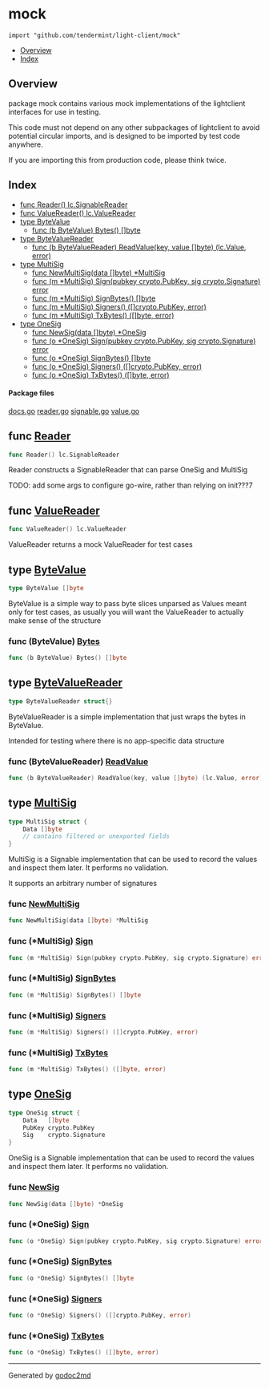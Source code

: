 

# mock
`import "github.com/tendermint/light-client/mock"`

* [Overview](#pkg-overview)
* [Index](#pkg-index)

## <a name="pkg-overview">Overview</a>
package mock contains various mock implementations of the lightclient
interfaces for use in testing.

This code must not depend on any other subpackages of lightclient to avoid
potential circular imports, and is designed to be imported by test code
anywhere.

If you are importing this from production code, please think twice.




## <a name="pkg-index">Index</a>
* [func Reader() lc.SignableReader](#Reader)
* [func ValueReader() lc.ValueReader](#ValueReader)
* [type ByteValue](#ByteValue)
  * [func (b ByteValue) Bytes() []byte](#ByteValue.Bytes)
* [type ByteValueReader](#ByteValueReader)
  * [func (b ByteValueReader) ReadValue(key, value []byte) (lc.Value, error)](#ByteValueReader.ReadValue)
* [type MultiSig](#MultiSig)
  * [func NewMultiSig(data []byte) *MultiSig](#NewMultiSig)
  * [func (m *MultiSig) Sign(pubkey crypto.PubKey, sig crypto.Signature) error](#MultiSig.Sign)
  * [func (m *MultiSig) SignBytes() []byte](#MultiSig.SignBytes)
  * [func (m *MultiSig) Signers() ([]crypto.PubKey, error)](#MultiSig.Signers)
  * [func (m *MultiSig) TxBytes() ([]byte, error)](#MultiSig.TxBytes)
* [type OneSig](#OneSig)
  * [func NewSig(data []byte) *OneSig](#NewSig)
  * [func (o *OneSig) Sign(pubkey crypto.PubKey, sig crypto.Signature) error](#OneSig.Sign)
  * [func (o *OneSig) SignBytes() []byte](#OneSig.SignBytes)
  * [func (o *OneSig) Signers() ([]crypto.PubKey, error)](#OneSig.Signers)
  * [func (o *OneSig) TxBytes() ([]byte, error)](#OneSig.TxBytes)


#### <a name="pkg-files">Package files</a>
[docs.go](/src/github.com/tendermint/light-client/mock/docs.go) [reader.go](/src/github.com/tendermint/light-client/mock/reader.go) [signable.go](/src/github.com/tendermint/light-client/mock/signable.go) [value.go](/src/github.com/tendermint/light-client/mock/value.go) 





## <a name="Reader">func</a> [Reader](/src/target/reader.go?s=531:562#L18)
``` go
func Reader() lc.SignableReader
```
Reader constructs a SignableReader that can parse OneSig and MultiSig

TODO: add some args to configure go-wire, rather than relying on init???7



## <a name="ValueReader">func</a> [ValueReader](/src/target/value.go?s=438:471#L9)
``` go
func ValueReader() lc.ValueReader
```
ValueReader returns a mock ValueReader for test cases




## <a name="ByteValue">type</a> [ByteValue](/src/target/value.go?s=244:265#L1)
``` go
type ByteValue []byte
```
ByteValue is a simple way to pass byte slices unparsed as Values
meant only for test cases, as usually you will want the ValueReader
to actually make sense of the structure










### <a name="ByteValue.Bytes">func</a> (ByteValue) [Bytes](/src/target/value.go?s=267:300#L1)
``` go
func (b ByteValue) Bytes() []byte
```



## <a name="ByteValueReader">type</a> [ByteValueReader](/src/target/value.go?s=665:694#L17)
``` go
type ByteValueReader struct{}
```
ByteValueReader is a simple implementation that just wraps the bytes
in ByteValue.

Intended for testing where there is no app-specific data structure










### <a name="ByteValueReader.ReadValue">func</a> (ByteValueReader) [ReadValue](/src/target/value.go?s=696:767#L19)
``` go
func (b ByteValueReader) ReadValue(key, value []byte) (lc.Value, error)
```



## <a name="MultiSig">type</a> [MultiSig](/src/target/signable.go?s=1213:1265#L45)
``` go
type MultiSig struct {
    Data []byte
    // contains filtered or unexported fields
}
```
MultiSig is a Signable implementation that can be used to
record the values and inspect them later.  It performs no validation.

It supports an arbitrary number of signatures







### <a name="NewMultiSig">func</a> [NewMultiSig](/src/target/signable.go?s=1338:1377#L55)
``` go
func NewMultiSig(data []byte) *MultiSig
```




### <a name="MultiSig.Sign">func</a> (\*MultiSig) [Sign](/src/target/signable.go?s=1543:1616#L67)
``` go
func (m *MultiSig) Sign(pubkey crypto.PubKey, sig crypto.Signature) error
```



### <a name="MultiSig.SignBytes">func</a> (\*MultiSig) [SignBytes](/src/target/signable.go?s=1485:1522#L63)
``` go
func (m *MultiSig) SignBytes() []byte
```



### <a name="MultiSig.Signers">func</a> (\*MultiSig) [Signers](/src/target/signable.go?s=1688:1741#L73)
``` go
func (m *MultiSig) Signers() ([]crypto.PubKey, error)
```



### <a name="MultiSig.TxBytes">func</a> (\*MultiSig) [TxBytes](/src/target/signable.go?s=1942:1986#L84)
``` go
func (m *MultiSig) TxBytes() ([]byte, error)
```



## <a name="OneSig">type</a> [OneSig](/src/target/signable.go?s=299:383#L3)
``` go
type OneSig struct {
    Data   []byte
    PubKey crypto.PubKey
    Sig    crypto.Signature
}
```
OneSig is a Signable implementation that can be used to
record the values and inspect them later.  It performs no validation.







### <a name="NewSig">func</a> [NewSig](/src/target/signable.go?s=385:417#L9)
``` go
func NewSig(data []byte) *OneSig
```




### <a name="OneSig.Sign">func</a> (\*OneSig) [Sign](/src/target/signable.go?s=577:648#L21)
``` go
func (o *OneSig) Sign(pubkey crypto.PubKey, sig crypto.Signature) error
```



### <a name="OneSig.SignBytes">func</a> (\*OneSig) [SignBytes](/src/target/signable.go?s=521:556#L17)
``` go
func (o *OneSig) SignBytes() []byte
```



### <a name="OneSig.Signers">func</a> (\*OneSig) [Signers](/src/target/signable.go?s=768:819#L30)
``` go
func (o *OneSig) Signers() ([]crypto.PubKey, error)
```



### <a name="OneSig.TxBytes">func</a> (\*OneSig) [TxBytes](/src/target/signable.go?s=937:979#L37)
``` go
func (o *OneSig) TxBytes() ([]byte, error)
```







- - -
Generated by [godoc2md](http://godoc.org/github.com/davecheney/godoc2md)
